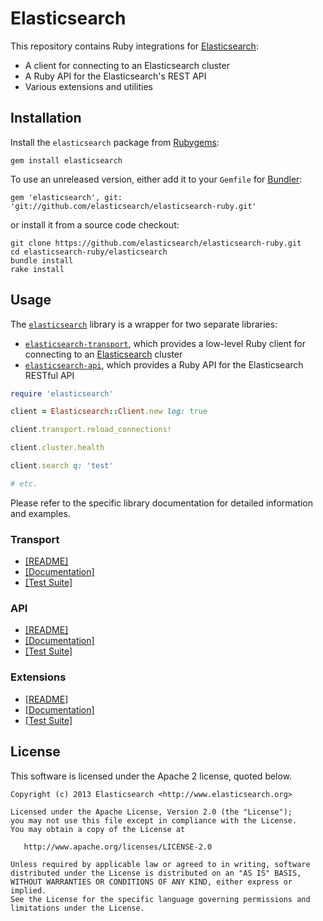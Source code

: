 # Elasticsearch

This repository contains Ruby integrations for [Elasticsearch](http://elasticsearch.org):

* A client for connecting to an Elasticsearch cluster
* A Ruby API for the Elasticsearch's REST API
* Various extensions and utilities

## Installation

Install the `elasticsearch` package from [Rubygems](https://rubygems.org/gems/elasticsearch):

    gem install elasticsearch

To use an unreleased version, either add it to your `Gemfile` for [Bundler](http://gembundler.com):

    gem 'elasticsearch', git: 'git://github.com/elasticsearch/elasticsearch-ruby.git'

or install it from a source code checkout:

    git clone https://github.com/elasticsearch/elasticsearch-ruby.git
    cd elasticsearch-ruby/elasticsearch
    bundle install
    rake install

## Usage

The [`elasticsearch`](https://github.com/elasticsearch/elasticsearch-ruby/tree/master/elasticsearch)
library is a wrapper for two separate libraries:

* [`elasticsearch-transport`](https://github.com/elasticsearch/elasticsearch-ruby/tree/master/elasticsearch-transport),
  which provides a low-level Ruby client for connecting to an [Elasticsearch](http://elasticsearch.org) cluster
* [`elasticsearch-api`](https://github.com/elasticsearch/elasticsearch-ruby/tree/master/elasticsearch-api),
  which provides a Ruby API for the Elasticsearch RESTful API

```ruby
require 'elasticsearch'

client = Elasticsearch::Client.new log: true

client.transport.reload_connections!

client.cluster.health

client.search q: 'test'

# etc.
```

Please refer to the specific library documentation for detailed information and examples.

### Transport

* [[README]](https://github.com/elasticsearch/elasticsearch-ruby/blob/master/elasticsearch-transport/README.md)
* [[Documentation]](http://rubydoc.info/gems/elasticsearch-transport)
* [[Test Suite]](https://github.com/elasticsearch/elasticsearch-ruby/blob/master/elasticsearch-transport/test)

### API

* [[README]](https://github.com/elasticsearch/elasticsearch-ruby/blob/master/elasticsearch-api/README.md)
* [[Documentation]](http://rubydoc.info/gems/elasticsearch-api/)
* [[Test Suite]](https://github.com/elasticsearch/elasticsearch-ruby/blob/master/elasticsearch-api/test)

### Extensions

* [[README]](https://github.com/elasticsearch/elasticsearch-ruby/blob/master/elasticsearch-extensions/README.md)
* [[Documentation]](http://rubydoc.info/gems/elasticsearch-extensions/)
* [[Test Suite]](https://github.com/elasticsearch/elasticsearch-ruby/blob/master/elasticsearch-extensions/test)

## License

This software is licensed under the Apache 2 license, quoted below.

    Copyright (c) 2013 Elasticsearch <http://www.elasticsearch.org>

    Licensed under the Apache License, Version 2.0 (the "License");
    you may not use this file except in compliance with the License.
    You may obtain a copy of the License at

       http://www.apache.org/licenses/LICENSE-2.0

    Unless required by applicable law or agreed to in writing, software
    distributed under the License is distributed on an "AS IS" BASIS,
    WITHOUT WARRANTIES OR CONDITIONS OF ANY KIND, either express or implied.
    See the License for the specific language governing permissions and
    limitations under the License.
